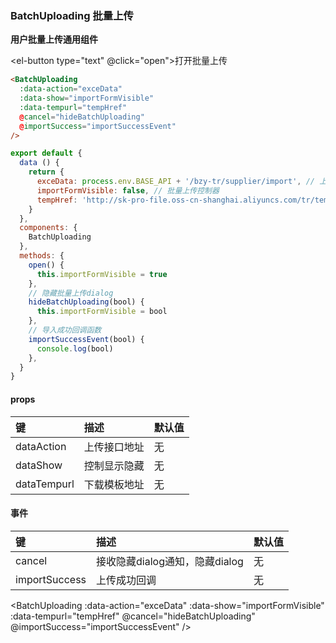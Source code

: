 ### BatchUploading 批量上传

**用户批量上传通用组件**

<el-button type="text" @click="open">打开批量上传</el-button>
```html
<BatchUploading
  :data-action="exceData"
  :data-show="importFormVisible"
  :data-tempurl="tempHref"
  @cancel="hideBatchUploading"
  @importSuccess="importSuccessEvent"
/>
```
```js
export default {
  data () {
    return {
      exceData: process.env.BASE_API + '/bzy-tr/supplier/import', // 上传接口地址
      importFormVisible: false, // 批量上传控制器
      tempHref: 'http://sk-pro-file.oss-cn-shanghai.aliyuncs.com/tr/templates/供应商信息导入模板.xls', // 模板地址
    }
  },
  components: {
    BatchUploading
  },
  methods: {
    open() {
      this.importFormVisible = true
    },
    // 隐藏批量上传dialog
    hideBatchUploading(bool) {
      this.importFormVisible = bool
    },
    // 导入成功回调函数
    importSuccessEvent(bool) {
      console.log(bool)
    },
  }
}
```

#### props
键                | 描述                    |  默认值   
:----------       |:---------              |:----------
dataAction        | 上传接口地址             | 无 
dataShow          | 控制显示隐藏             | 无 
dataTempurl       | 下载模板地址             | 无 

#### 事件
键                | 描述                    |  默认值   
:----------       |:---------              |:----------
cancel           | 接收隐藏dialog通知，隐藏dialog  | 无 
importSuccess    | 上传成功回调             | 无 

<!-- 批量上传 -->
<BatchUploading
  :data-action="exceData"
  :data-show="importFormVisible"
  :data-tempurl="tempHref"
  @cancel="hideBatchUploading"
  @importSuccess="importSuccessEvent"
/>
<script>
import BatchUploading from '../../docs/.vuepress/common/components/BatchUploading'
export default {
  data () {
    return {
      // exceData: process.env.BASE_API + '/bzy-tr/supplier/import', // 上传接口地址
      exceData: 'http://bzyadmin.hhotel.com' + '/bzy-tr/supplier/import', // 上传接口地址
      importFormVisible: false, // 批量上传控制器
      tempHref: 'http://sk-pro-file.oss-cn-shanghai.aliyuncs.com/tr/templates/供应商信息导入模板.xls', // 模板地址
    }
  },
  components: {
    BatchUploading
  },
  methods: {
    open() {
      this.importFormVisible = true
    },
    // 隐藏批量上传dialog
    hideBatchUploading(bool) {
      this.importFormVisible = bool
    },
    // 导入成功回调函数
    importSuccessEvent(bool) {
      console.log(bool)
    },
  }
}
</script>
